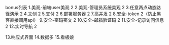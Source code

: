 bonus列表
1.美观-前端user美观 2
2.美观-管理员系统美观 2
3.任意两点动态路径演示 2
4.文创 2
5.支付 2
6.部署服务器 2
7.高并发 2
8.安全-token 2（防止黑客直接调用api）
9.安全-密码密文 2
10.安全-邮箱验证码 2
11.安全-记录访问信息 2
12.实时导航 2

13.响应式界面
14.数据多
15.看板娘